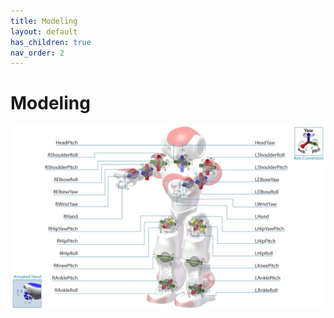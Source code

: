```yaml
---
title: Modeling
layout: default
has_children: true
nav_order: 2
---
```


# Modeling

![hardware_jointname](../imgs/hardware_jointname.jpg)
